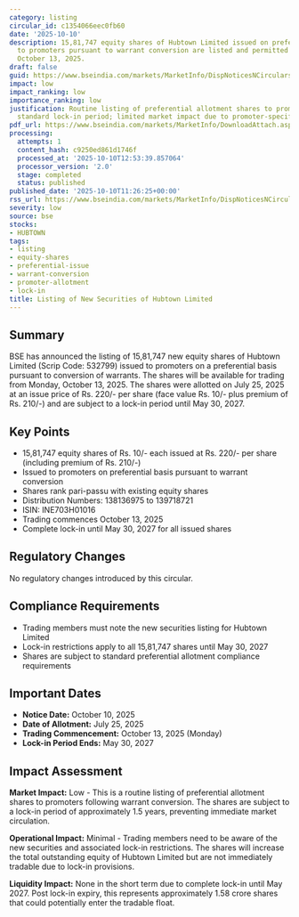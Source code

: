 ```yaml
---
category: listing
circular_id: c1354066eec0fb60
date: '2025-10-10'
description: 15,81,747 equity shares of Hubtown Limited issued on preferential basis
  to promoters pursuant to warrant conversion are listed and permitted to trade from
  October 13, 2025.
draft: false
guid: https://www.bseindia.com/markets/MarketInfo/DispNoticesNCirculars.aspx?Noticeid={BBEEBEA5-B700-4ACC-A30C-FF5422836315}&noticeno=20251010-26&dt=10/10/2025&icount=26&totcount=47&flag=0
impact: low
impact_ranking: low
importance_ranking: low
justification: Routine listing of preferential allotment shares to promoters with
  standard lock-in period; limited market impact due to promoter-specific issuance
pdf_url: https://www.bseindia.com/markets/MarketInfo/DownloadAttach.aspx?id=20251010-26&attachedId=
processing:
  attempts: 1
  content_hash: c9250ed861d1746f
  processed_at: '2025-10-10T12:53:39.857064'
  processor_version: '2.0'
  stage: completed
  status: published
published_date: '2025-10-10T11:26:25+00:00'
rss_url: https://www.bseindia.com/markets/MarketInfo/DispNoticesNCirculars.aspx?Noticeid={BBEEBEA5-B700-4ACC-A30C-FF5422836315}&noticeno=20251010-26&dt=10/10/2025&icount=26&totcount=47&flag=0
severity: low
source: bse
stocks:
- HUBTOWN
tags:
- listing
- equity-shares
- preferential-issue
- warrant-conversion
- promoter-allotment
- lock-in
title: Listing of New Securities of Hubtown Limited
---
```


## Summary

BSE has announced the listing of 15,81,747 new equity shares of Hubtown Limited (Scrip Code: 532799) issued to promoters on a preferential basis pursuant to conversion of warrants. The shares will be available for trading from Monday, October 13, 2025. The shares were allotted on July 25, 2025 at an issue price of Rs. 220/- per share (face value Rs. 10/- plus premium of Rs. 210/-) and are subject to a lock-in period until May 30, 2027.

## Key Points

- 15,81,747 equity shares of Rs. 10/- each issued at Rs. 220/- per share (including premium of Rs. 210/-)
- Issued to promoters on preferential basis pursuant to warrant conversion
- Shares rank pari-passu with existing equity shares
- Distribution Numbers: 138136975 to 139718721
- ISIN: INE703H01016
- Trading commences October 13, 2025
- Complete lock-in until May 30, 2027 for all issued shares

## Regulatory Changes

No regulatory changes introduced by this circular.

## Compliance Requirements

- Trading members must note the new securities listing for Hubtown Limited
- Lock-in restrictions apply to all 15,81,747 shares until May 30, 2027
- Shares are subject to standard preferential allotment compliance requirements

## Important Dates

- **Notice Date:** October 10, 2025
- **Date of Allotment:** July 25, 2025
- **Trading Commencement:** October 13, 2025 (Monday)
- **Lock-in Period Ends:** May 30, 2027

## Impact Assessment

**Market Impact:** Low - This is a routine listing of preferential allotment shares to promoters following warrant conversion. The shares are subject to a lock-in period of approximately 1.5 years, preventing immediate market circulation.

**Operational Impact:** Minimal - Trading members need to be aware of the new securities and associated lock-in restrictions. The shares will increase the total outstanding equity of Hubtown Limited but are not immediately tradable due to lock-in provisions.

**Liquidity Impact:** None in the short term due to complete lock-in until May 2027. Post lock-in expiry, this represents approximately 1.58 crore shares that could potentially enter the tradable float.